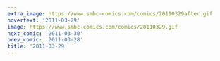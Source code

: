 ```yaml
---
extra_image: https://www.smbc-comics.com/comics/20110329after.gif
hovertext: '2011-03-29'
image: https://www.smbc-comics.com/comics/20110329.gif
next_comic: '2011-03-30'
prev_comic: '2011-03-28'
title: '2011-03-29'
---
```


